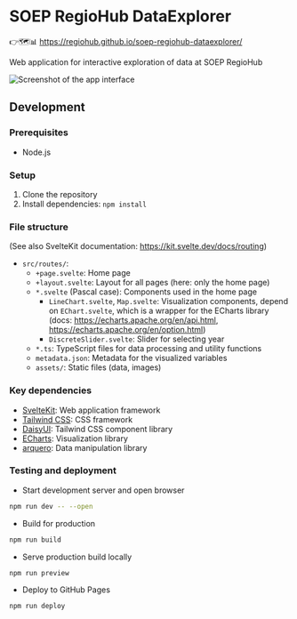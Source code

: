 # SOEP RegioHub DataExplorer

👉🗺️📊 https://regiohub.github.io/soep-regiohub-dataexplorer/

Web application for interactive exploration of data at SOEP RegioHub

![Screenshot of the app interface](https://user-images.githubusercontent.com/25417022/234571134-0f4dc43d-5d8d-4218-92eb-2d12cd0a7c0c.png)

## Development

### Prerequisites

- Node.js

### Setup

1. Clone the repository
2. Install dependencies: `npm install`

### File structure

(See also SvelteKit documentation: https://kit.svelte.dev/docs/routing)

- `src/routes/`:
  - `+page.svelte`: Home page
  - `+layout.svelte`: Layout for all pages (here: only the home page)
  - `*.svelte` (Pascal case): Components used in the home page
    - `LineChart.svelte`, `Map.svelte`: Visualization components, depend on `EChart.svelte`, which is a wrapper for the ECharts library (docs: https://echarts.apache.org/en/api.html, https://echarts.apache.org/en/option.html)
    - `DiscreteSlider.svelte`: Slider for selecting year
  - `*.ts`: TypeScript files for data processing and utility functions
  - `metadata.json`: Metadata for the visualized variables
  - `assets/`: Static files (data, images)

### Key dependencies

- [SvelteKit](https://kit.svelte.dev/docs): Web application framework
- [Tailwind CSS](https://tailwindcss.com/docs): CSS framework
- [DaisyUI](https://daisyui.com/docs): Tailwind CSS component library
- [ECharts](https://echarts.apache.org/en/index.html): Visualization library
- [arquero](https://uwdata.github.io/arquero/): Data manipulation library

### Testing and deployment

- Start development server and open browser

```bash
npm run dev -- --open
```

- Build for production

```bash
npm run build
```

- Serve production build locally

```bash
npm run preview
```

- Deploy to GitHub Pages

```bash
npm run deploy
```
